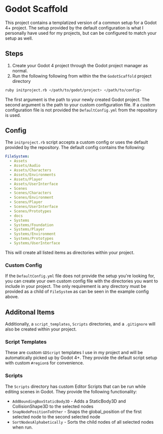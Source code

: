 # Godot Scaffold

This project contains a templatized version of a common setup for a Godot 4+ project. The setup provided by the default configuration is what I personally have used for my projects, but can be configured to match your setup as well.

## Steps

1. Create your Godot 4 project through the Godot project manager as normal.
2. Run the following following from within the the `GodotScaffold` project directory

```sh
ruby initproject.rb </path/to/godot/project> </path/to/config>
```

The first argument is the path to your newly created Godot project. The second argument is the path to your custom configuration file. If a custom configuration file is not provided the `DefaultConfig.yml` from the repository is used.

## Config

The `initproject.rb` script accepts a custom config or uses the default provided by the repository. The default config contains the following:

```yaml
FileSystem:
  - Assets
  - Assets/Audio
  - Assets/Characters
  - Assets/Environments
  - Assets/Player
  - Assets/UserInterface
  - Scenes
  - Scenes/Characters
  - Scenes/Environment
  - Scenes/Player
  - Scenes/UserInterface
  - Scenes/Prototypes
  - docs
  - Systems
  - Systems/Foundation
  - Systems/Player
  - Systems/Environment
  - Systems/Prototypes
  - Systems/UserInterface
```

This will create all listed items as directories within your project.

### Custom Config

If the `DefaultConfig.yml` file does not provide the setup you're looking for, you can create your own custom config file with the directories you want to include in your project. The only requirement is any directory must be provided as a child of `FileSystem` as can be seen in the example config above.

## Additonal Items

Additionally, a `script_templates`, `Scripts` directories, and a `.gitignore` will also be created within your project.

### Script Templates

These are custom `GDScript` templates I use in my project and will be automatically picked up by Godot 4+. They provide the default script setup with custom `#region`s for convenience.

### Scripts

The `Scripts` directory has custom Editor Scripts that can be run while editing scenes in Godot. They provide the following functionality:

* `AddBoundingBoxStaticBody3D` - Adds a StaticBody3D and CollisionShape3D to the selected nodes
* `SnapNodePositionToOther` - Snaps the global_position of the first selected node to the second selected node
* `SortNodesAlphabetically` - Sorts the child nodes of all selected nodes when run.
